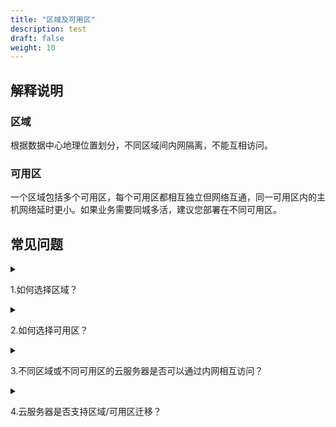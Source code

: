 ```yaml
---
title: "区域及可用区"
description: test
draft: false
weight: 10
---
```


## 解释说明

### 区域

根据数据中心地理位置划分，不同区域间内网隔离，不能互相访问。

### 可用区

一个区域包括多个可用区，每个可用区都相互独立但网络互通，同一可用区内的主机网络延时更小。如果业务需要同城多活，建议您部署在不同可用区。

## 常见问题

<details>
<summary><p>
 1.如何选择区域？ </p></summary>
<p>
  建议靠近您的业务区域选择区域，可以减少网络时延，提高访问速度。另外，不同区域的资源价格可能有差异，您可以根据价格选择合适的区域。
  </p>
</details>

<details>
<summary><p>
  2.如何选择可用区？
  </p></summary>
<p>
  每个可用区都相互独立，规格相同。如果您初次创建资源，您可选择系统分配。如果您的业务需要同城多活，建议您将主机部署在不同可用区，通过同一个负载均衡器对外提供服务。如果您的云服务器之间需要较低的网络时延，则建议您将它们部署在相同的可用区内。
  </p>
</details>

<details>
<summary><p>
  3.不同区域或不同可用区的云服务器是否可以通过内网相互访问？
  </p></summary>
<p>
  不同区域的云服务器内网互不相通，如果有访问需求，您可以通过绑定公网IP通过公网相互访问或通过隧道服务访问。同区域内不同可用区的云服务器如果处在同一个多可用区部署的私有网络下，可以内网互通。
  </p>
</details>


<details>
<summary><p>
  4.云服务器是否支持区域/可用区迁移？
  </p></summary>
<p>
  不支持，云服务器购买后区域/可用区无法更换。如需迁移云服务器到其他区域，您可以将云服务器制作成镜像，通过跨区域复制将镜像复制到目标区域，再以该镜像创建云服务器，实现区域间的业务迁移。
  </p>
</details>






